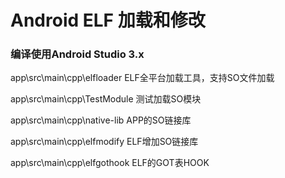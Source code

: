 # Android ELF 加载和修改

### 编译使用Android Studio 3.x

app\src\main\cpp\elfloader ELF全平台加载工具，支持SO文件加载

app\src\main\cpp\TestModule 测试加载SO模块

app\src\main\cpp\native-lib APP的SO链接库

app\src\main\cpp\elfmodify ELF增加SO链接库

app\src\main\cpp\elfgothook ELF的GOT表HOOK